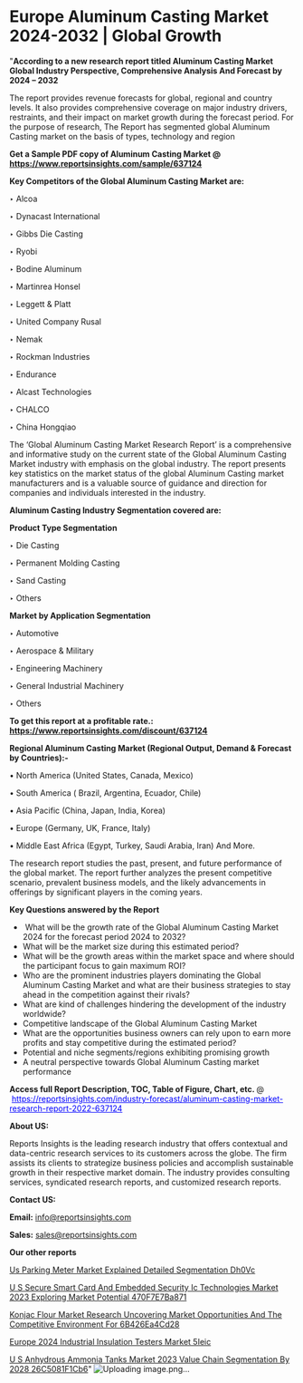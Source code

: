 # Europe Aluminum Casting Market 2024-2032 | Global Growth

"<strong>According to a new research report titled Aluminum Casting Market Global Industry Perspective, Comprehensive Analysis And Forecast by 2024 – 2032</strong>

The report provides revenue forecasts for global, regional and country levels. It also provides comprehensive coverage on major industry drivers, restraints, and their impact on market growth during the forecast period. For the purpose of research, The Report has segmented global Aluminum Casting market on the basis of types, technology and region

<strong>Get a Sample PDF copy of Aluminum Casting Market </strong><strong>@<a href=https://www.reportsinsights.com/sample/637124 style=color:#0000ff;> https://www.reportsinsights.com/sample/637124</a></strong></font>

<strong>Key Competitors of the Global Aluminum Casting Market are:</strong>

‣ Alcoa

‣ Dynacast International

‣ Gibbs Die Casting

‣ Ryobi

‣ Bodine Aluminum

‣ Martinrea Honsel

‣ Leggett & Platt

‣ United Company Rusal

‣ Nemak

‣ Rockman Industries

‣ Endurance

‣ Alcast Technologies

‣ CHALCO

‣ China Hongqiao

The ‘Global Aluminum Casting Market Research Report’ is a comprehensive and informative study on the current state of the Global Aluminum Casting Market industry with emphasis on the global industry. The report presents key statistics on the market status of the global Aluminum Casting market manufacturers and is a valuable source of guidance and direction for companies and individuals interested in the industry.

<strong>Aluminum Casting Industry Segmentation covered are:</strong>

<strong>Product Type Segmentation</strong>

‣    Die Casting

‣ Permanent Molding Casting

‣ Sand Casting

‣ Others

<strong>Market by Application Segmentation</strong>

‣   Automotive

‣ Aerospace & Military

‣ Engineering Machinery

‣ General Industrial Machinery

‣ Others

<strong>To get this report at a profitable rate.: <a href=https://www.reportsinsights.com/discount/637124 style=color:#0000ff;>https://www.reportsinsights.com/discount/637124</a></strong></font>

<strong>Regional Aluminum Casting Market (Regional Output, Demand &amp; Forecast by Countries):-</strong>

• North America (United States, Canada, Mexico)

• South America ( Brazil, Argentina, Ecuador, Chile)

• Asia Pacific (China, Japan, India, Korea)

• Europe (Germany, UK, France, Italy)

• Middle East Africa (Egypt, Turkey, Saudi Arabia, Iran) And More.

The research report studies the past, present, and future performance of the global market. The report further analyzes the present competitive scenario, prevalent business models, and the likely advancements in offerings by significant players in the coming years.

<strong>Key Questions answered by the Report</strong>
<ul>
  <li> What will be the growth rate of the Global Aluminum Casting Market 2024 for the forecast period 2024 to 2032?</li>
  <li>What will be the market size during this estimated period?</li>
  <li>What will be the growth areas within the market space and where should the participant focus to gain maximum ROI?</li>
  <li>Who are the prominent industries players dominating the Global Aluminum Casting Market and what are their business strategies to stay ahead in the competition against their rivals?</li>
  <li>What are kind of challenges hindering the development of the industry worldwide?</li>
  <li>Competitive landscape of the Global Aluminum Casting Market</li>
  <li>What are the opportunities business owners can rely upon to earn more profits and stay competitive during the estimated period?</li>
  <li>Potential and niche segments/regions exhibiting promising growth</li>
  <li>A neutral perspective towards Global Aluminum Casting market performance</li>
</ul>
<strong>Access full Report Description, TOC, Table of Figure, Chart, etc. </strong>@  <a href=https://reportsinsights.com/industry-forecast/aluminum-casting-market-research-report-2022-637124 style=color:#0000ff;>https://reportsinsights.com/industry-forecast/aluminum-casting-market-research-report-2022-637124</a></font>

<strong><strong>About US</strong>:</strong>

Reports Insights is the leading research industry that offers contextual and data-centric research services to its customers across the globe. The firm assists its clients to strategize business policies and accomplish sustainable growth in their respective market domain. The industry provides consulting services, syndicated research reports, and customized research reports.

<strong>Contact US:</strong>

<p class=""""><b>Email:</b> <a href=mailto:info@reportsinsights.com>info@reportsinsights.com</a></p>
<p class=""""><b>Sales:</b> <a href=mailto:sales@reportsinsights.com>sales@reportsinsights.com</a></p>

<strong>Our other reports</strong>

<a href=https://www.linkedin.com/pulse/us-parking-meter-market-explained-detailed-segmentation-dh0vc/>Us Parking Meter Market Explained Detailed Segmentation Dh0Vc</a>

<a href=https://medium.com/@singhaakesh50/u-s-secure-smart-card-and-embedded-security-ic-technologies-market-2023-exploring-market-potential-470f7e7ba871>U S Secure Smart Card And Embedded Security Ic Technologies Market 2023 Exploring Market Potential 470F7E7Ba871</a>

<a href=https://medium.com/@sakshideshmukh994/konjac-flour-market-research-uncovering-market-opportunities-and-the-competitive-environment-for-6b426ea4cd28>Konjac Flour Market Research Uncovering Market Opportunities And The Competitive Environment For 6B426Ea4Cd28</a>

<a href=https://www.linkedin.com/pulse/europe-2024-industrial-insulation-testers-market-5ieic/>Europe 2024 Industrial Insulation Testers Market 5Ieic</a>

<a href=https://medium.com/@reportsinsights.aj/u-s-anhydrous-ammonia-tanks-market-2023-value-chain-segmentation-by-2028-26c5081f1cb6>U S Anhydrous Ammonia Tanks Market 2023 Value Chain Segmentation By 2028 26C5081F1Cb6</a>"
![Uploading image.png…]()

